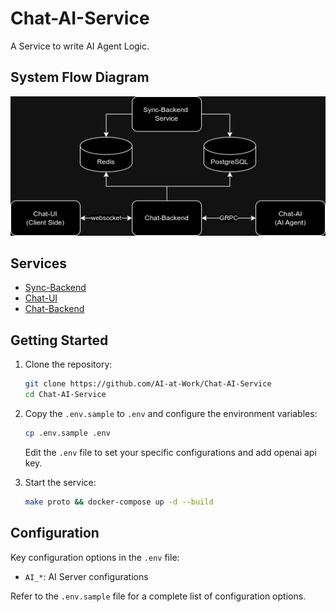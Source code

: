# Chat-AI-Service
A Service to write AI Agent Logic.

## System Flow Diagram

![System Flow Diagram](doc/flow.jpg)


## Services

- [Sync-Backend](https://github.com/AI-at-Work/Sync-Backend)
- [Chat-UI](https://github.com/AI-at-Work/Chat-UI)
- [Chat-Backend](https://github.com/AI-at-Work/Chat-Backend)

## Getting Started

1. Clone the repository:
   ```bash
   git clone https://github.com/AI-at-Work/Chat-AI-Service
   cd Chat-AI-Service
   ```

2. Copy the `.env.sample` to `.env` and configure the environment variables:
   ```bash
   cp .env.sample .env
   ```
   Edit the `.env` file to set your specific configurations and add openai api key.

3. Start the service:
   ```bash
   make proto && docker-compose up -d --build
   ```

## Configuration

Key configuration options in the `.env` file:

- `AI_*`: AI Server configurations

Refer to the `.env.sample` file for a complete list of configuration options.

